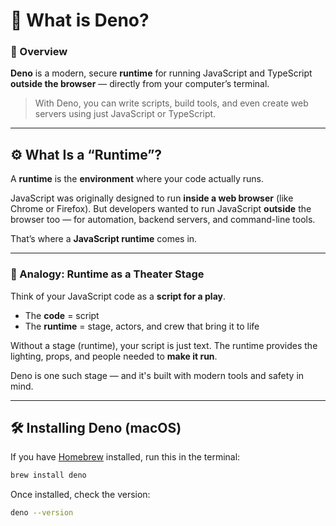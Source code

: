 
# 🦕 What is Deno?

### 📘 Overview

**Deno** is a modern, secure **runtime** for running JavaScript and TypeScript **outside the browser** — directly from your computer’s terminal.

> With Deno, you can write scripts, build tools, and even create web servers using just JavaScript or TypeScript.

---

## ⚙️ What Is a “Runtime”?

A **runtime** is the **environment** where your code actually runs.

JavaScript was originally designed to run **inside a web browser** (like Chrome or Firefox). But developers wanted to run JavaScript **outside** the browser too — for automation, backend servers, and command-line tools.

That’s where a **JavaScript runtime** comes in.

---

### 🧠 Analogy: Runtime as a Theater Stage

Think of your JavaScript code as a **script for a play**.

- The **code** = script
- The **runtime** = stage, actors, and crew that bring it to life

Without a stage (runtime), your script is just text. The runtime provides the lighting, props, and people needed to **make it run**.

Deno is one such stage — and it's built with modern tools and safety in mind.

---

## 🛠️ Installing Deno (macOS)

If you have [Homebrew](../homebrew.md) installed, run this in the terminal:

```bash
brew install deno
```

 Once installed, check the version:

```bash
deno --version
```
